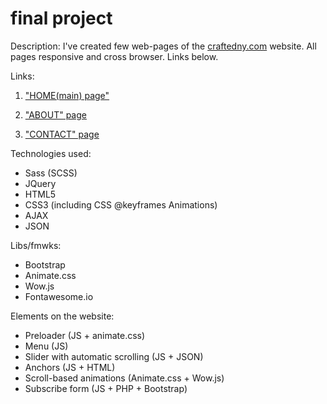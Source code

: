# final project

Description: I've created few web-pages of the [craftedny.com](https://www.craftedny.com/) website. All pages responsive and cross browser. Links below.


Links:


1. ["HOME(main) page"](http://diz.promo.net.ua/Zhara/crafted.html)


2. ["ABOUT" page](http://diz.promo.net.ua/Zhara/about.html)


3. ["CONTACT" page](http://diz.promo.net.ua/Zhara/contact.html)


Technologies used:
* Sass (SCSS)
* JQuery
* HTML5
* CSS3 (including CSS @keyframes Animations)
* AJAX
* JSON

Libs/fmwks:
* Bootstrap
* Animate.css
* Wow.js
* Fontawesome.io

Elements on the website:
* Preloader (JS + animate.css)
* Menu (JS)
* Slider with automatic scrolling (JS + JSON)
* Anchors (JS + HTML)
* Scroll-based animations (Animate.css + Wow.js)
* Subscribe form (JS + PHP + Bootstrap)
